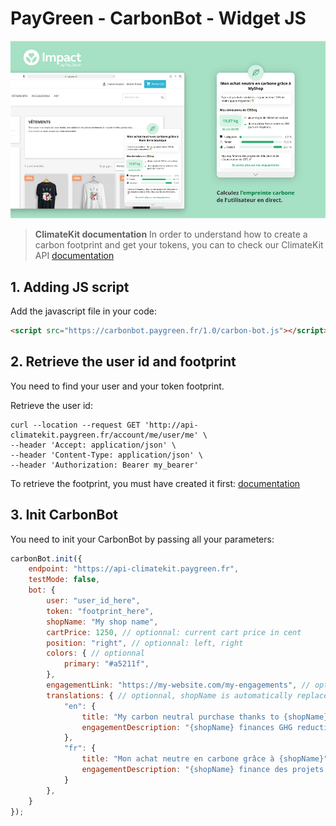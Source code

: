 PayGreen - CarbonBot - Widget JS
===========

![Carbon Bot presentation](https://github.com/PayGreen/carbon-bot-doc/blob/main/doc/presentation.jpg)

> **ClimateKit documentation**
> In order to understand how to create a carbon footprint and get your tokens, you can to check our ClimateKit API [documentation](https://api-climatekit.paygreen.fr/documentation/climate)


## 1. Adding JS script
Add the javascript file in your code:
```html
<script src="https://carbonbot.paygreen.fr/1.0/carbon-bot.js"></script>
```

## 2. Retrieve the user id and footprint
You need to find your user and your token footprint.

Retrieve the user id:
```shell
curl --location --request GET 'http://api-climatekit.paygreen.fr/account/me/user/me' \
--header 'Accept: application/json' \
--header 'Content-Type: application/json' \
--header 'Authorization: Bearer my_bearer'
```

To retrieve the footprint, you must have created it first:  [documentation](https://api-climatekit.paygreen.fr/documentation/climate#tag/CarbonFootprint/paths/~1carbon~1footprints/post)

## 3. Init CarbonBot
You need to init your CarbonBot by passing all your parameters:

```js
carbonBot.init({
    endpoint: "https://api-climatekit.paygreen.fr",
    testMode: false,
    bot: {
        user: "user_id_here",
        token: "footprint_here",
        shopName: "My shop name",
        cartPrice: 1250, // optionnal: current cart price in cent
        position: "right", // optionnal: left, right
        colors: { // optionnal
            primary: "#a5211f",
        },
        engagementLink: "https://my-website.com/my-engagements", // optionnal
        translations: { // optionnal, shopName is automatically replaced
            "en": {
                title: "My carbon neutral purchase thanks to {shopName}",
                engagementDescription: "{shopName} finances GHG reduction and sequestration projects up to the amount of your emissions. 🎉",
            },
            "fr": {
                title: "Mon achat neutre en carbone grâce à {shopName}",
                engagementDescription: "{shopName} finance des projets de réduction et de séquestration de GES à hauteur de vos émissions. 🎉",
            }
        },
    }
});
```
